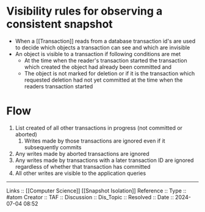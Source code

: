 # Visibility rules for observing a consistent snapshot

- When a [[Transaction]] reads from a database transaction id's are used to decide which objects a transaction can see and which are invisible
- An object is visible to a transaction if following conditions are met 
	- At the time when the reader's transaction started the transaction which created the object had already been committed and 
	- The object is not marked for deletion or if it is the transaction which requested deletion had not yet committed at the time when the readers transaction started
# Flow

1. List created of all other transactions in progress (not committed or aborted)
	1. Writes made by those transactions are ignored even if it subsequently commits
2. Any writes made by aborted transactions are ignored
3. Any writes made by transactions with a later transaction ID are ignored regardless of whether that transaction has committed
4. All other writes are visible to the application queries

---
Links :: [[Computer Science]] [[Snapshot Isolation]]
Reference ::
Type :: #atom
Creator ::
TAF ::
Discussion ::
Dis_Topic :: 
Resolved ::
Date :: 2024-07-04 08:52
